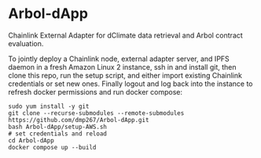 # Arbol-dApp
Chainlink External Adapter for dClimate data retrieval and Arbol contract evaluation.

To jointly deploy a Chainlink node, external adapter server, and IPFS daemon in a fresh Amazon Linux 2 instance, ssh in and install git, then clone this repo, run the setup script, and either import existing Chainlink credentials or set new ones. Finally logout and log back into the instance to refresh docker permissions and run docker compose:
```
sudo yum install -y git
git clone --recurse-submodules --remote-submodules https://github.com/dmp267/Arbol-dApp.git
bash Arbol-dApp/setup-AWS.sh 
# set credentials and reload
cd Arbol-dApp
docker compose up --build
```
